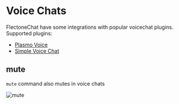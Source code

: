 # Voice Chats

FlectoneChat have some integrations with popular voicechat plugins.\
Supported plugins:

*   [Plasmo Voice](https://modrinth.com/plugin/plasmo-voice)
*   [Simple Voice Chat](https://modrinth.com/plugin/simple-voice-chat/)

## mute

`mute` command also mutes in voice chats

![mute](https://i.imgur.com/RBADk74.gif)
